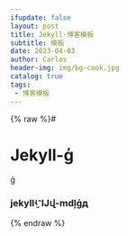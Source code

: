 ```yaml
---
ifupdate: false
layout: post
title: Jekyll-博客模板
subtitle: 模板
date: 2023-04-03
author: Carlos
header-img: img/bg-cook.jpg
catalog: true
tags:
 - 博客模板
---
```

{% raw %}# 



# Jekyll-ģ

ģ



### jekyllʵ־̬Ĳվ-mdļģд
{% endraw %}